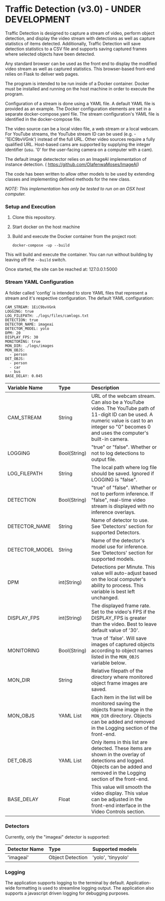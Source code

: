 # Traffic Detection (v3.0) - UNDER DEVELOPMENT

Traffic Detection is designed to capture a stream of video, perform object detection, and display the video stream with detections as well as capture statistics of items detected.  Additionally, Traffic Detection will save detection statistics to a CSV file and supports saving captured frames where selected objects have been detected.

Any standard browser can be used as the front end to display the modified video stream as well as captured statistics.  This browser-based front-end relies on Flask to deliver web pages.  

The program is intended to be run inside of a Docker container.  Docker must be installed and running on the host machine in order to execute the program.

Configuration of a stream is done using a YAML file. A default YAML file is provided as an example.  The Docker configuration elements are set in a separate docker-compose.yaml file.  The stream configuration's YAML file is identified in the docker-compose file.

The video source can be a local video file, a web stream or a local webcam.  For YouTube streams, the YouTube stream ID can be used (e.g. - '1EiC9bvVGnk') instead of the full URL.  Other video sources require a fully qualified URL.  Host-based cams are supported by supplying the integer identifier (usu. '0' for the user-facing camera on a computer with a cam).

The default image detectector relies on an ImageAI implementation of instance detection. (
<a href=https://github.com/OlafenwaMoses/ImageAI>https://github.com/OlafenwaMoses/ImageAI</a>)

The code has been written to allow other models to be used by extending classes and implementing defined methods for the new class.

*NOTE: This implementation has only be tested to run on an OSX host computer.*

### Setup and Execution
1. Clone this repository.
2. Start docker on the host machine
3. Build and execute the Docker container from the project root:

    `docker-compose -up --build`

This will build and execute the container.  You can run without building by leaving off the `--build` switch.
	
Once started, the site can be reached at: 127.0.0.1:5000


### Stream YAML Configuration
A folder called 'config' is intended to store YAML files that represent a stream and it's respective configuration.  The default YAML configuration:

    CAM_STREAM: 1EiC9bvVGnk
    LOGGING: true
    LOG_FILEPATH: ./logs/files/camlogs.txt
    DETECTION: true
    DETECTOR_NAME: imageai
    DETECTOR_MODEL: yolo
    DPM: 20
    DISPLAY_FPS: 30
    MONITORING: true
    MON_DIR: ./logs/images
    MON_OBJS:
      - person
    DET_OBJS:
      - person
      - car
      - bus
    BASE_DELAY: 0.045



|  Variable Name    | Type        | Description      | 
| :---------------- | :---------- | :--------------- | 
| CAM_STREAM        | String      | URL of the webcam stream.  Can also be a YouTube video.  The YouTube path of 11-digit ID can be used. A numeric value is cast to an integer so "0" becomes 0 and uses the computer's built-in camera.|
| LOGGING           | Bool(String)| "true" or "false".  Whether or not to log detections to output file.
| LOG_FILEPATH      | String      | The local path where log file should be saved.  Ignored if LOGGING is "false".
| DETECTION         | Bool(String)| "true" of "false".  Whether or not to perform inference.  If "false", real-time video stream is displayed with no inference overlays.
| DETECTOR_NAME     | String      | Name of detector to use.  See 'Detectors' section for supported Detectors.
| DETECTOR_MODEL    | String      | Name of the detector's model use for inference. See 'Detectors' section for supported models.
| DPM               | int(String) | Detections per Minute.  This value will auto-adjust based on the local computer's ability to process.  This variable is best left unchanged.
| DISPLAY_FPS       | int(String) | The displayed frame rate. Set to the video's FPS if the DISPLAY_FPS is greater than the video.  Best to leave default value of '30'.
| MONITORING        | Bool(String)| 'true of 'false'.  Will save images of captured objects according to object names listed in the `MON_OBJS` variable below.
| MON_DIR           | String      | Relative filepath of the directory where monitored object frame images are saved. 
| MON_OBJS          | YAML List   | Each item in the list will be monitored saving the objects frame image in the `MON_DIR` directory.  Objects can be added and removed in the Logging section of the front-end.
| DET_OBJS          | YAML List   | Only items in this list are detected.  These items are shown in the overlay of detections and logged.  Objects can be added and removed in the Logging section of the front-end.
| BASE_DELAY        | Float       | This value will smooth the video display.  This value can be adjusted in the front-end interface in the Video Controls section.  


### Detectors
Currently, only the "imageai" detector is supported:

|  Detector Name    | Type              | Supported models      |
| :---------------- | :---------------- | :-------------------- | 
| 'imageai'         | Object Detection  | 'yolo', 'tinyyolo'
	

### Logging
The application supports logging to the terminal by default.  Application-wide formatting is used to streamline logging output.  The application also supports a javascript driven logging for debugging purposes.  
	
